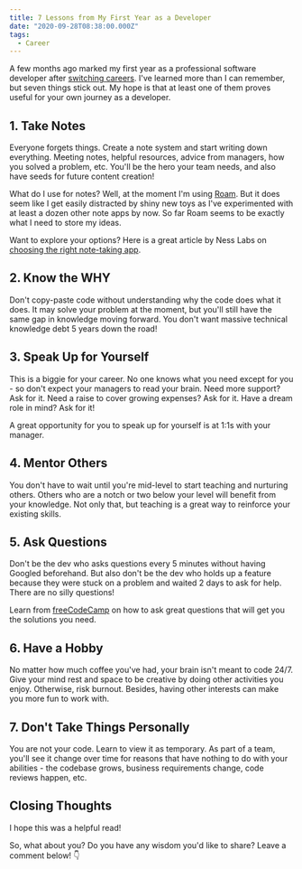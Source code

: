 ```yaml
---
title: 7 Lessons from My First Year as a Developer
date: "2020-09-28T08:38:00.000Z"
tags:
  - Career
---
```


A few months ago marked my first year as a professional software developer after [switching careers](https://jamestucker.dev/my-story-of-switching-careers-to-become-a-developer-video). I've learned more than I can remember, but seven things stick out. My hope is that at least one of them proves useful for your own journey as a developer.

## 1. Take Notes

Everyone forgets things. Create a note system and start writing down everything. Meeting notes, helpful resources, advice from managers, how you solved a problem, etc. You'll be the hero your team needs, and also have seeds for future content creation!

What do I use for notes? Well, at the moment I'm using [Roam](https://roamresearch.com/). But it does seem like I get easily distracted by shiny new toys as I've experimented with at least a dozen other note apps by now. So far Roam seems to be exactly what I need to store my ideas.

Want to explore your options? Here is a great article by Ness Labs on [choosing the right note-taking app](https://roamresearch.com/).

## 2. Know the WHY

Don't copy-paste code without understanding why the code does what it does. It may solve your problem at the moment, but you'll still have the same gap in knowledge moving forward. You don't want massive technical knowledge debt 5 years down the road!

## 3. Speak Up for Yourself

This is a biggie for your career. No one knows what you need except for you - so don't expect your managers to read your brain. Need more support? Ask for it. Need a raise to cover growing expenses? Ask for it. Have a dream role in mind? Ask for it!

A great opportunity for you to speak up for yourself is at 1:1s with your manager.

## 4. Mentor Others

You don't have to wait until you're mid-level to start teaching and nurturing others. Others who are a notch or two below your level will benefit from your knowledge. Not only that, but teaching is a great way to reinforce your existing skills.

## 5. Ask Questions

Don't be the dev who asks questions every 5 minutes without having Googled beforehand. But also don't be the dev who holds up a feature because they were stuck on a problem and waited 2 days to ask for help. There are no silly questions!

Learn from [freeCodeCamp](https://www.freecodecamp.org/news/how-to-ask-good-questions-as-a-developer-9f71ff809b63/) on how to ask great questions that will get you the solutions you need.

## 6. Have a Hobby

No matter how much coffee you've had, your brain isn't meant to code 24/7. Give your mind rest and space to be creative by doing other activities you enjoy. Otherwise, risk burnout. Besides, having other interests can make you more fun to work with.

## 7. Don't Take Things Personally

You are not your code. Learn to view it as temporary. As part of a team, you'll see it change over time for reasons that have nothing to do with your abilities - the codebase grows, business requirements change, code reviews happen, etc.

## Closing Thoughts

I hope this was a helpful read!

So, what about you? Do you have any wisdom you'd like to share? Leave a comment below! 👇
